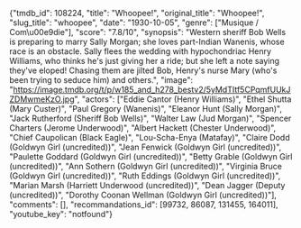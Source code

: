 {"tmdb_id": 108224, "title": "Whoopee!", "original_title": "Whoopee!", "slug_title": "whoopee", "date": "1930-10-05", "genre": ["Musique / Com\u00e9die"], "score": "7.8/10", "synopsis": "Western sheriff Bob Wells is preparing to marry Sally Morgan; she loves part-Indian Wanenis, whose race is an obstacle. Sally flees the wedding with hypochondriac Henry Williams, who thinks he's just giving her a ride; but she left a note saying they've eloped! Chasing them are jilted Bob, Henry's nurse Mary (who's been trying to seduce him) and others.", "image": "https://image.tmdb.org/t/p/w185_and_h278_bestv2/5yMdTItf5CPqmfUUkJZDMwmeKzO.jpg", "actors": ["Eddie Cantor (Henry Williams)", "Ethel Shutta (Mary Custer)", "Paul Gregory (Wanenis)", "Eleanor Hunt (Sally Morgan)", "Jack Rutherford (Sheriff Bob Wells)", "Walter Law (Jud Morgan)", "Spencer Charters (Jerome Underwood)", "Albert Hackett (Chester Underwood)", "Chief Caupolican (Black Eagle)", "Lou-Scha-Enya (Matafay)", "Claire Dodd (Goldwyn Girl (uncredited))", "Jean Fenwick (Goldwyn Girl (uncredited))", "Paulette Goddard (Goldwyn Girl (uncredited))", "Betty Grable (Goldwyn Girl (uncredited))", "Ann Sothern (Goldwyn Girl (uncredited))", "Virginia Bruce (Goldwyn Girl (uncredited))", "Ruth Eddings (Goldwyn Girl (uncredited))", "Marian Marsh (Harriett Underwood (uncredited))", "Dean Jagger (Deputy (uncredited))", "Dorothy Coonan Wellman (Goldwyn Girl (uncredited))"], "comments": [], "recommandations_id": [99732, 86087, 131455, 164011], "youtube_key": "notfound"}
